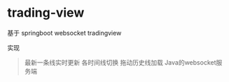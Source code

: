 # trading-view

基于 springboot websocket tradingview 

实现

> 最新一条线实时更新 各时间线切换 拖动历史线加载
> Java的websocket服务端

